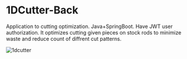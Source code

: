# 1DCutter-Back
Application to cutting optimization. Java+SpringBoot. Have JWT user authorization. It optimizes cutting given pieces on stock rods to minimize waste and reduce count of diffrent cut patterns.

![1dcutter](https://user-images.githubusercontent.com/17216772/209470560-a651757f-14c1-4861-8134-fb1e686b36d7.png)

